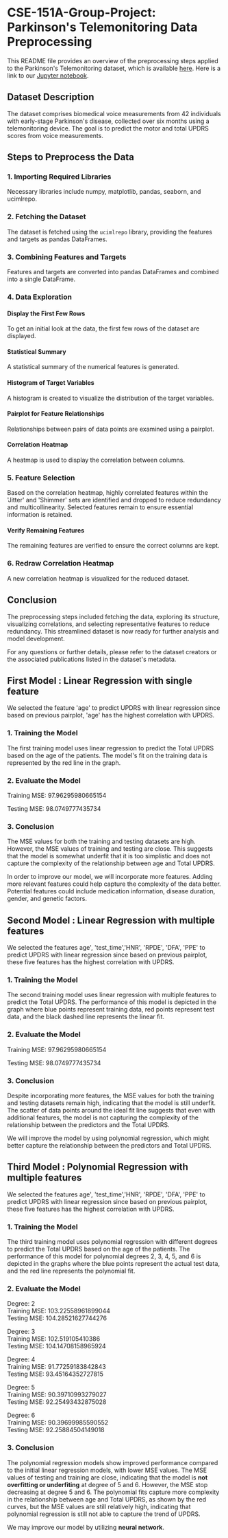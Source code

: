 # CSE-151A-Group-Project: Parkinson's Telemonitoring Data Preprocessing

This README file provides an overview of the preprocessing steps applied to the Parkinson's Telemonitoring dataset, which is available [here](https://archive.ics.uci.edu/dataset/189/parkinsons+telemonitoring).
Here is a link to our [Jupyter notebook](https://colab.research.google.com/drive/1xcPzwsV2chVULtxJ78fbrL-X01Hw_6-6?usp=sharing).

## Dataset Description

The dataset comprises biomedical voice measurements from 42 individuals with early-stage Parkinson's disease, collected over six months using a telemonitoring device. The goal is to predict the motor and total UPDRS scores from voice measurements.

## Steps to Preprocess the Data

### 1. Importing Required Libraries

Necessary libraries include numpy, matplotlib, pandas, seaborn, and ucimlrepo.

### 2. Fetching the Dataset

The dataset is fetched using the `ucimlrepo` library, providing the features and targets as pandas DataFrames.

### 3. Combining Features and Targets

Features and targets are converted into pandas DataFrames and combined into a single DataFrame.

### 4. Data Exploration

#### Display the First Few Rows

To get an initial look at the data, the first few rows of the dataset are displayed.

#### Statistical Summary

A statistical summary of the numerical features is generated.

#### Histogram of Target Variables

A histogram is created to visualize the distribution of the target variables.

#### Pairplot for Feature Relationships

Relationships between pairs of data points are examined using a pairplot.

#### Correlation Heatmap

A heatmap is used to display the correlation between columns.

### 5. Feature Selection

Based on the correlation heatmap, highly correlated features within the 'Jitter' and 'Shimmer' sets are identified and dropped to reduce redundancy and multicollinearity. Selected features remain to ensure essential information is retained.

#### Verify Remaining Features

The remaining features are verified to ensure the correct columns are kept.

### 6. Redraw Correlation Heatmap

A new correlation heatmap is visualized for the reduced dataset.

## Conclusion

The preprocessing steps included fetching the data, exploring its structure, visualizing correlations, and selecting representative features to reduce redundancy. This streamlined dataset is now ready for further analysis and model development.

For any questions or further details, please refer to the dataset creators or the associated publications listed in the dataset's metadata.

## First Model : Linear Regression with single feature

We selected the feature 'age' to predict UPDRS with linear regression since based on previous pairplot, 'age' has the highest correlation with UPDRS.

### 1. Training the Model  

The first training model uses linear regression to predict the Total UPDRS based on the age of the patients. The model's fit on the training data is represented by the red line in the graph.  

### 2. Evaluate the Model  

Training MSE: 97.96295980665154  

Testing MSE: 98.0749777435734  

### 3. Conclusion

The MSE values for both the training and testing datasets are high. However, the MSE values of training and testing are close. This suggests that the model is somewhat underfit that it is too simplistic and does not capture the complexity of the relationship between age and Total UPDRS.  

In order to improve our model, we will incorporate more features. Adding more relevant features could help capture the complexity of the data better. Potential features could include medication information, disease duration, gender, and genetic factors.  

## Second Model : Linear Regression with multiple features

We selected the features age', 'test_time','HNR', 'RPDE', 'DFA', 'PPE' to predict UPDRS with linear regression since based on previous pairplot, these five features has the highest correlation with UPDRS.

### 1. Training the Model  

The second training model uses linear regression with multiple features to predict the Total UPDRS. The performance of this model is depicted in the graph where blue points represent training data, red points represent test data, and the black dashed line represents the linear fit.  

### 2. Evaluate the Model  

Training MSE: 97.96295980665154  

Testing MSE: 98.0749777435734  

### 3. Conclusion

Despite incorporating more features, the MSE values for both the training and testing datasets remain high, indicating that the model is still underfit. The scatter of data points around the ideal fit line suggests that even with additional features, the model is not capturing the complexity of the relationship between the predictors and the Total UPDRS.  

We will improve the model by using polynomial regression, which might better capture the relationship between the predictors and Total UPDRS.  

## Third Model : Polynomial Regression with multiple features

We selected the features age', 'test_time','HNR', 'RPDE', 'DFA', 'PPE' to predict UPDRS with linear regression since based on previous pairplot, these five features has the highest correlation with UPDRS.

### 1. Training the Model  

The third training model uses polynomial regression with different degrees to predict the Total UPDRS based on the age of the patients. The performance of this model for polynomial degrees 2, 3, 4, 5, and 6 is depicted in the graphs where the blue points represent the actual test data, and the red line represents the polynomial fit.  

### 2. Evaluate the Model  

Degree: 2  
Training MSE: 103.22558961899044  
Testing MSE: 104.28521627744276  

Degree: 3  
Training MSE: 102.519105410386  
Testing MSE: 104.14708158965924  

Degree: 4  
Training MSE: 91.77259183842843  
Testing MSE: 93.45164352727815  

Degree: 5  
Training MSE: 90.39710993279027  
Testing MSE: 92.25493432875028  

Degree: 6  
Training MSE: 90.39699985590552  
Testing MSE: 92.25884504149018  


### 3. Conclusion

The polynomial regression models show improved performance compared to the initial linear regression models, with lower MSE values. The MSE values of testing and training are close, indicating that the model is **not overfitting or underfiting** at degree of 5 and 6. However, the MSE stop decreasing at degree 5 and 6. The polynomial fits capture more complexity in the relationship between age and Total UPDRS, as shown by the red curves, but the MSE values are still relatively high, indicating that polynomial regression is still not able to capture the trend of UPDRS.  

We may improve our model by utilizing **neural network**.

